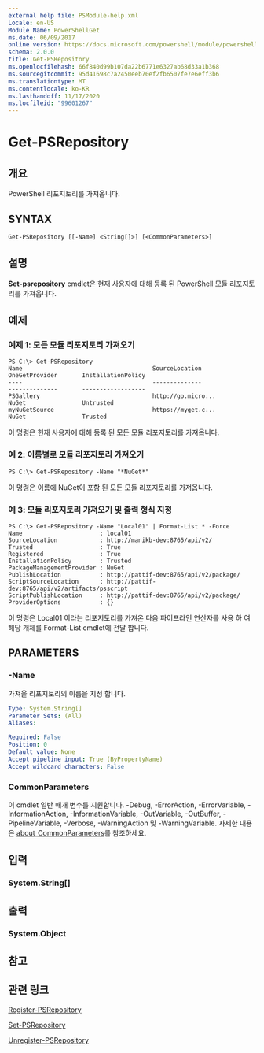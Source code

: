```yaml
---
external help file: PSModule-help.xml
Locale: en-US
Module Name: PowerShellGet
ms.date: 06/09/2017
online version: https://docs.microsoft.com/powershell/module/powershellget/get-psrepository?view=powershell-7.2&WT.mc_id=ps-gethelp
schema: 2.0.0
title: Get-PSRepository
ms.openlocfilehash: 66f840d99b107da22b6771e6327ab68d33a1b368
ms.sourcegitcommit: 95d41698c7a2450eeb70ef2fb6507fe7e6eff3b6
ms.translationtype: MT
ms.contentlocale: ko-KR
ms.lasthandoff: 11/17/2020
ms.locfileid: "99601267"
---
```

# Get-PSRepository

## 개요
PowerShell 리포지토리를 가져옵니다.

## SYNTAX

```
Get-PSRepository [[-Name] <String[]>] [<CommonParameters>]
```

## 설명

**Set-psrepository** cmdlet은 현재 사용자에 대해 등록 된 PowerShell 모듈 리포지토리를 가져옵니다.

## 예제

### 예제 1: 모든 모듈 리포지토리 가져오기

```
PS C:\> Get-PSRepository
Name                                     SourceLocation                                     OneGetProvider       InstallationPolicy
----                                     --------------                                     --------------       ------------------
PSGallery                                http://go.micro...                                 NuGet                Untrusted
myNuGetSource                            https://myget.c...                                 NuGet                Trusted
```

이 명령은 현재 사용자에 대해 등록 된 모든 모듈 리포지토리를 가져옵니다.

### 예 2: 이름별로 모듈 리포지토리 가져오기

```
PS C:\> Get-PSRepository -Name "*NuGet*"
```

이 명령은 이름에 NuGet이 포함 된 모든 모듈 리포지토리를 가져옵니다.

### 예 3: 모듈 리포지토리 가져오기 및 출력 형식 지정

```
PS C:\> Get-PSRepository -Name "Local01" | Format-List * -Force
Name                      : local01
SourceLocation            : http://manikb-dev:8765/api/v2/
Trusted                   : True
Registered                : True
InstallationPolicy        : Trusted
PackageManagementProvider : NuGet
PublishLocation           : http://pattif-dev:8765/api/v2/package/
ScriptSourceLocation      : http://pattif-dev:8765/api/v2/artifacts/psscript
ScriptPublishLocation     : http://pattif-dev:8765/api/v2/package/
ProviderOptions           : {}
```

이 명령은 Local01 이라는 리포지토리를 가져온 다음 파이프라인 연산자를 사용 하 여 해당 개체를 Format-List cmdlet에 전달 합니다.

## PARAMETERS

### -Name

가져올 리포지토리의 이름을 지정 합니다.

```yaml
Type: System.String[]
Parameter Sets: (All)
Aliases:

Required: False
Position: 0
Default value: None
Accept pipeline input: True (ByPropertyName)
Accept wildcard characters: False
```

### CommonParameters

이 cmdlet 일반 매개 변수를 지원합니다. -Debug, -ErrorAction, -ErrorVariable, -InformationAction, -InformationVariable, -OutVariable, -OutBuffer, -PipelineVariable, -Verbose, -WarningAction 및 -WarningVariable. 자세한 내용은 [about_CommonParameters](https://go.microsoft.com/fwlink/?LinkID=113216)를 참조하세요.

## 입력

### System.String[]

## 출력

### System.Object

## 참고

## 관련 링크

[Register-PSRepository](Register-PSRepository.md)

[Set-PSRepository](Set-PSRepository.md)

[Unregister-PSRepository](Unregister-PSRepository.md)

